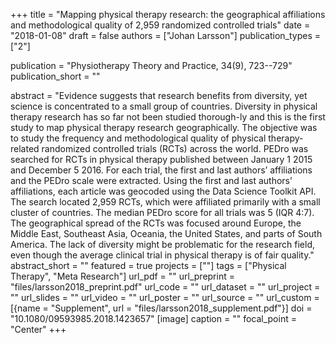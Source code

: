 +++
title = "Mapping physical therapy research: the geographical affiliations and methodological quality of 2,959 randomized controlled trials"
date = "2018-01-08"
draft = false
authors = ["Johan Larsson"]
publication_types = ["2"]

publication = "Physiotherapy Theory and Practice, 34(9), 723--729"
publication_short = ""

abstract = "Evidence suggests that research benefits from diversity, yet science is concentrated to a small group of countries. Diversity in physical therapy research has so far not been studied thorough-ly and this is the first study to map physical therapy research geographically. The objective was to study the frequency and methodological quality of physical therapy-related randomized controlled trials (RCTs) across the world. PEDro was searched for RCTs in physical therapy published between January 1 2015 and December 5 2016. For each trial, the first and last authors’ affiliations and the PEDro scale were extracted. Using the first and last authors’ affiliations, each article was geocoded using the Data Science Toolkit API. The search located 2,959 RCTs, which were affiliated primarily with a small cluster of countries. The median PEDro score for all trials was 5 (IQR 4:7). The geographical spread of the RCTs was focused around Europe, the Middle East, Southeast Asia, Oceania, the United States, and parts of South America. The lack of diversity might be problematic for the research field, even though the average clinical trial in physical therapy is of fair quality."
abstract_short = ""
featured = true
projects = [""]
tags = ["Physical Therapy", "Meta Research"]
url_pdf = ""
url_preprint = "files/larsson2018_preprint.pdf"
url_code = ""
url_dataset = ""
url_project = ""
url_slides = ""
url_video = ""
url_poster = ""
url_source = ""
url_custom = [{name = "Supplement", url = "files/larsson2018_supplement.pdf"}]
doi = "10.1080/09593985.2018.1423657"
[image]
  caption = ""
  focal_point = "Center"
+++
